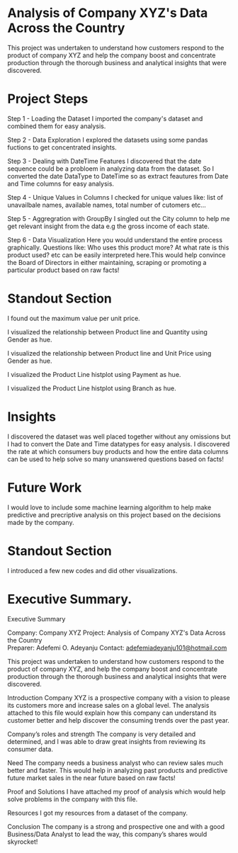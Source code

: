 # Analysis of Company XYZ's Data Across the Country

This project was undertaken to understand how customers respond to the product of company XYZ and help the company boost and concentrate production through the thorough business and analytical insights that were discovered.

# Project Steps

Step 1 - Loading the Dataset
I imported the company's dataset and combined them for easy analysis.

Step 2 - Data Exploration
I explored the datasets using some pandas fuctions to get concentrated insights.

Step 3 - Dealing with DateTime Features
I discovered that the date sequence could be a probloem in analyzing data from the dataset. So I converted the date DataType to DateTime so as extract feautures from Date and Time columns for easy analysis.

Step 4 - Unique Values in Columns
I checked for unique values like: list of unavailbale names, available names, total number of cutomers etc...

Step 5 - Aggregration with GroupBy
I singled out the City column to help me get relevant insight from the data e.g the gross income of each state.

Step 6 - Data Visualization
Here you would understand the entire process graphically.
Questions like: Who uses this product more? At what rate is this product used? etc can be easily interpreted here.This would help convince the Board of Directors in either maintaining, scraping or promoting a particular product based on raw facts!

# Standout Section
I found out the maximum value per unit price.

I visualized the relationship between Product line and Quantity using Gender as hue.

I visualized the relationship between Product line and Unit Price using Gender as hue.

I visualized the Product Line histplot using Payment as hue.

I visualized the Product Line histplot using Branch as hue.

# Insights

I discovered the dataset was well placed together without any omissions but I had to convert the Date and Time datatypes for easy analysis.
I discovered the rate at which consumers buy products and how the entire data columns can be used to help solve so many unanswered questions based on facts!


# Future Work

I would love to include some machine learning algorithm to help make predictive and precriptive analysis on this project based on the decisions made by the company.

# Standout Section

I introduced a few new codes and did other visualizations.

# Executive Summary.


Executive Summary

Company: Company XYZ
Project: Analysis of Company XYZ's Data Across the Country	
Preparer: Adefemi O. Adeyanju
Contact: adefemiadeyanju101@hotmail.com

This project was undertaken to understand how customers respond to the product of company XYZ, and help the company boost and concentrate production through the thorough business and analytical insights that were discovered.

Introduction
Company XYZ is a prospective company with a vision to please its customers more and increase sales on a global level. The analysis attached to this file would explain how this company can understand its customer better and help discover the consuming trends over the past year.

Company’s roles and strength
The company is very detailed and determined, and I was able to draw great insights from reviewing its consumer data.

Need
The company needs a business analyst who can review sales much better and faster. This would help in analyzing past products and predictive future market sales in the near future based on raw facts!

Proof and Solutions
I have attached my proof of analysis which would help solve problems in the company with this file.

Resources
I got my resources from a dataset of the company.

Conclusion
The company is a strong and prospective one and with a good Business/Data Analyst to lead the way, this company’s shares would skyrocket!















